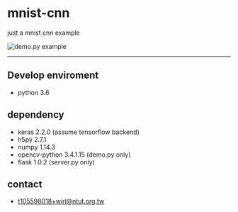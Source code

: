 # mnist-cnn

just a mnist cnn example

![demo.py example](demo.gif)

---

## Develop enviroment
 - python 3.6

## dependency
 - keras 2.2.0 (assume tensorflow backend)
 - h5py 2.7.1
 - numpy 1.14.3
 - opencv-python 3.4.1.15 (demo.py only)
 - flask 1.0.2 (server.py only)
 
## contact
 - t105598018+wirl@ntut.org.tw
